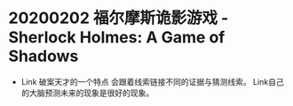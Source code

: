 

#  20200202 福尔摩斯诡影游戏 - Sherlock Holmes: A Game of Shadows

- Link  破案天才的一个特点 会跟着线索链接不同的证据与猜测线索。     Link自己的大脑预测未来的现象是很好的现象。


